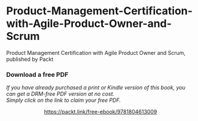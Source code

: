 # Product-Management-Certification-with-Agile-Product-Owner-and-Scrum
Product Management Certification with Agile Product Owner and Scrum, published by Packt
### Download a free PDF

 <i>If you have already purchased a print or Kindle version of this book, you can get a DRM-free PDF version at no cost.<br>Simply click on the link to claim your free PDF.</i>
<p align="center"> <a href="https://packt.link/free-ebook/9781804613009">https://packt.link/free-ebook/9781804613009 </a> </p>